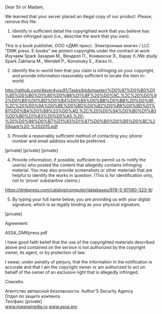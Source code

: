 Dear Sir or Madam,

We learned that your server placed an illegal copy of our product.
Please, remove this file.


1. Identify in sufficient detail the copyrighted work that you believe has been infringed upon (i.e., describe the work that you own).


This is a book publisher, ООО «ДМК пресс. Электронные книги» / LLC "DMK press. E-books" we protect copyrights under the contract at work Изучаем Spark Захария М., Венделл П., Конвински Э., Карау Х./We study Spark Zakharia M., Wendell P., Konvinsky E., Karau H..


2. Identify the in-world item that you claim is infringing on your copyright, and provide information reasonably sufficient to locate the item in-world.

http://github.com/4ever4you91/Tasks/blob/master/%D0%97%D0%B0%D1%85%D0%B0%D1%80%D0%B8%D1%8F%20%D0%9C.%2C%20%D0%92%D0%B5%D0%BD%D0%B4%D0%B5%D0%BB%D0%BB%20%D0%9F.%2C%20%D0%9A%D0%BE%D0%BD%D0%B2%D0%B8%D0%BD%D1%81%D0%BA%D0%B8%20%D0%AD.%2C%20%D0%9A%D0%B0%D1%80%D0%B0%D1%83%20%D0%A5.%20-%20%D0%98%D0%B7%D1%83%D1%87%D0%B0%D0%B5%D0%BC%20Spark%20-%202015.pdf




3. Provide a reasonably sufficient method of contacting you; phone number and email address would be preferred.

[private] [private] [private]


4. Provide information, if possible, sufficient to permit us to notify the user(s) who posted the content that allegedly contains infringing material. You may also provide screenshots or other materials that are helpful to identify the works in question. (This is for identification only, not to 'prove' substantive claims.)

https://dmkpress.com/catalog/computer/databases/978-5-97060-323-9/

5. By typing your full name below, you are providing us with your digital signature, which is as legally binding as your physical signature.

[private]

Agreement:

ASSA_DMKpress.pdf


I have good faith belief that the use of the copyrighted materials described above and contained on the service is not authorized by the copyright owner, its agent, or by protection of law.

I swear, under penalty of perjury, that the information in the notification is accurate and that I am the copyright owner or am authorized to act on behalf of the owner of an exclusive right that is allegedly infringed.


Спасибо.

Агентство авторской безопасности. Author'S Security Agency  
Отдел по защите контента.  
Тел/факс [private]  
www.magnamedia.ru www.assa.pro
